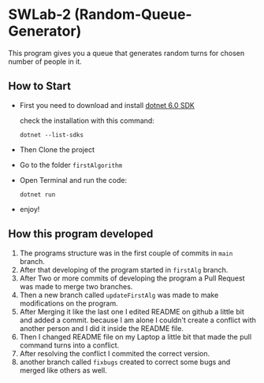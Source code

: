 # SWLab-2 (Random-Queue-Generator)

This program gives you a queue that generates random turns for chosen number of people in it.

## How to Start

* First you need to download and install <a href="https://dotnet.microsoft.com/en-us/download/dotnet/6.0"> dotnet 6.0 SDK </a>

   check the installation with this command:
   ```
   dotnet --list-sdks
   ```

* Then Clone the project
* Go to the folder `firstAlgorithm`
* Open Terminal and run the code:

  ```
  dotnet run
  ```
* enjoy!

## How this program developed

1. The programs structure was in the first couple of commits in `main` branch.
1. After that developing of the program started in `firstAlg` branch.
1. After Two or more commits of developing the program a Pull Request was made to merge two branches.
1. Then a new branch called `updateFirstAlg` was made to make modifications on the program.
1. After Merging it like the last one I edited README on github a little bit and added a commit.
   because I am alone I couldn't create a conflict with another person and I did it inside the README file.
1. Then I changed README file on my Laptop a little bit that made the pull command turns into a conflict.
1. After resolving the conflict I commited the correct version. 
1. another branch called `fixbugs` created to correct some bugs and merged like others as well.

